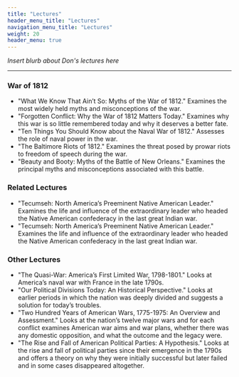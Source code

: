 ```yaml
---
title: "Lectures"
header_menu_title: "Lectures"
navigation_menu_title: "Lectures"
weight: 20
header_menu: true
---
```


<i>Insert blurb about Don's lectures here</i>

---

### War of 1812

- "What We Know That Ain’t So: Myths of the War of 1812." Examines the most widely held myths and misconceptions of the war.
- "Forgotten Conflict: Why the War of 1812 Matters Today." Examines why this war is so little remembered today and why it deserves a better fate.
- "Ten Things You Should Know about the Naval War of 1812." Assesses the role of naval power in the war.
- "The Baltimore Riots of 1812." Examines the threat posed by prowar riots to freedom of speech during the war.
- "Beauty and Booty: Myths of the Battle of New Orleans." Examines the principal myths and misconceptions associated with this battle.

### Related Lectures

- "Tecumseh: North America’s Preeminent Native American Leader." Examines the life and influence of the extraordinary leader who headed the Native American confederacy in the last great Indian war.
- "Tecumseh: North America’s Preeminent Native American Leader." Examines the life and influence of the extraordinary leader who headed the Native American confederacy in the last great Indian war.

### Other Lectures

- "The Quasi-War: America’s First Limited War, 1798-1801." Looks at America’s naval war with France in the late 1790s.
- "Our Political Divisions Today: An Historical Perspective." Looks at earlier periods in which the nation was deeply
divided and suggests a solution for today’s troubles.
- "Two Hundred Years of American Wars, 1775-1975: An Overview and Assessment." Looks at the nation’s twelve major wars and for each conflict examines American war aims and war plans, whether there was any domestic opposition, and what the outcome and the legacy were.
- "The Rise and Fall of American Political Parties: A Hypothesis." Looks at the rise and fall of political parties since their emergence in the 1790s and offers a theory on why they were initially successful but later failed and in some cases
disappeared altogether.